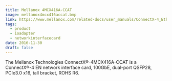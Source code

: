```yaml
---
title: Mellanox 4MCX416A-CCAT
image: mellanox4mcx416accat.bmp
link: https://www.mellanox.com/related-docs/user_manuals/ConnectX-4_Ethernet_Single_and_Dual_QSFP28_Port_Adapter_Card_User_Manual.pdf
tags:
  - product
  - ioadapter
  - networkinterfacecard
date: 2016-11-30
draft: false
---
```


The Mellanox Technologies ConnectX®-4MCX416A-CCAT is a ConnectX®-4 EN network interface card,
100GbE, dual-port QSFP28, PCIe3.0 x16, tall bracket, ROHS R6.
